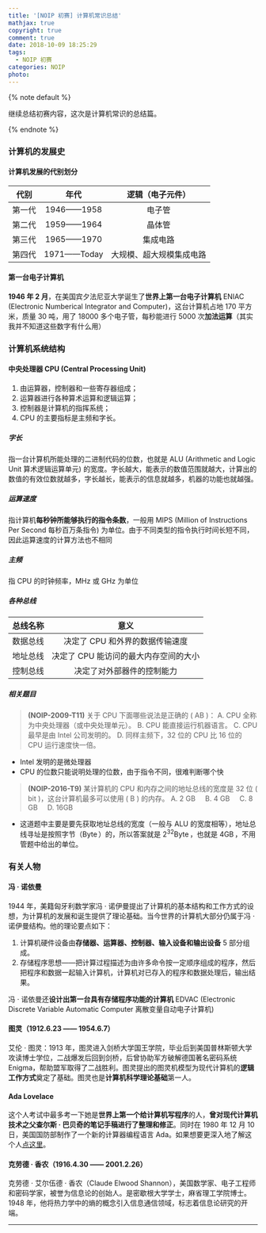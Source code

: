 ```yaml
---
title: '[NOIP 初赛] 计算机常识总结'
mathjax: true
copyright: true
comment: true
date: 2018-10-09 18:25:29
tags:
  - NOIP 初赛
categories: NOIP
photo:
---
```


{% note default %}

继续总结初赛内容，这次是计算机常识的总结篇。

{% endnote %}

<!-- more -->

### 计算机的发展史

#### 计算机发展的代别划分

|  代别  |    年代     |     逻辑（电子元件）     |
| :----: | :---------: | :----------------------: |
| 第一代 | 1946——1958  |          电子管          |
| 第二代 | 1959——1964  |          晶体管          |
| 第三代 | 1965——1970  |         集成电路         |
| 第四代 | 1971——Today | 大规模、超大规模集成电路 |

#### 第一台电子计算机

**1946 年 2 月**，在美国宾夕法尼亚大学诞生了**世界上第一台电子计算机** ENIAC (Electronic Numberical Integrator and Computer)，这台计算机占地 170 平方米，质量 30 吨，用了 18000 多个电子管，每秒能进行 5000 次**加法运算**（其实我并不知道这些数字有什么用）

### 计算机系统结构

#### 中央处理器 CPU (Central Processing Unit)

1. 由运算器，控制器和一些寄存器组成；
2. 运算器进行各种算术运算和逻辑运算；
3. 控制器是计算机的指挥系统；
4. CPU 的主要指标是主频和字长。

##### 字长

指一台计算机所能处理的二进制代码的位数，也就是 ALU (Arithmetic and Logic Unit 算术逻辑运算单元) 的宽度。字长越大，能表示的数值范围就越大，计算出的数值的有效位数就越多，字长越长，能表示的信息就越多，机器的功能也就越强。

##### 运算速度

指计算机**每秒钟所能够执行的指令条数**，一般用 MIPS (Million of Instructions Per Second 每秒百万条指令) 为单位。由于不同类型的指令执行时间长短不同，因此运算速度的计算方法也不相同

##### 主频

指 CPU 的时钟频率，MHz 或 GHz 为单位

##### 各种总线

| 总线名称 |                 意义                  |
| :------: | :-----------------------------------: |
| 数据总线 |    决定了 CPU 和外界的数据传输速度    |
| 地址总线 | 决定了 CPU 能访问的最大内存空间的大小 |
| 控制总线 |      决定了对外部器件的控制能力       |

##### 相关题目

> **(NOIP-2009-T11)** 关于 CPU 下面哪些说法是正确的 ( AB )： 
> A. CPU 全称为中央处理器（或中央处理单元）。 
> B. CPU 能直接运行机器语言。 
> C. CPU 最早是由 Intel 公司发明的。 
> D. 同样主频下，32 位的 CPU 比 16 位的 CPU 运行速度快一倍。

* Intel 发明的是微处理器
* CPU 的位数只能说明处理的位数，由于指令不同，很难判断哪个快

>**(NOIP-2016-T9)** 某计算机的 CPU 和内存之间的地址总线的宽度是 32 位 ( bit )，这台计算机最多可以使用 ( B ) 的内存。
>A. 2 GB &nbsp;&nbsp;&nbsp; B. 4 GB &nbsp;&nbsp;&nbsp; C. 8 GB &nbsp;&nbsp;&nbsp; D. 16GB 

* 这道题中主要是要先获取地址总线的宽度（一般与 ALU 的宽度相等），地址总线寻址是按照字节（$\operatorname{Byte}$）的，所以答案就是 $2^{32} \operatorname{Byte}$，也就是 $4 \operatorname{GB}$，不用管题中给出的单位。

### 有关人物

#### 冯 · 诺依曼

1944 年，美籍匈牙利数学家冯 · 诺伊曼提出了计算机的基本结构和工作方式的设想，为计算机的发展和诞生提供了理论基础。当今世界的计算机大部分仍属于冯 · 诺伊曼结构。他的理论要点如下：

1. 计算机硬件设备由**存储器、运算器、控制器、输入设备和输出设备** 5 部分组成。
2. 存储程序思想——把计算过程描述为由许多命令按一定顺序组成的程序，然后把程序和数据一起输入计算机，计算机对已存入的程序和数据处理后，输出结果。

冯 · 诺依曼还**设计出第一台具有存储程序功能的计算机** EDVAC (Electronic Discrete Variable Automatic Computer 离散变量自动电子计算机)

#### 图灵（1912.6.23 —— 1954.6.7）

艾伦 · 图灵：1913 年，图灵进入剑桥大学国王学院，毕业后到美国普林斯顿大学攻读博士学位，二战爆发后回到剑桥，后曾协助军方破解德国著名密码系统 Enigma，帮助盟军取得了二战胜利。图灵提出的图灵机模型为现代计算机的**逻辑工作方式**奠定了基础。图灵也是**计算机科学理论基础**第一人。

#### Ada Lovelace

这个人考试中最多考一下她是**世界上第一个给计算机写程序**的人，**曾对现代计算机技术之父查尔斯 · 巴贝奇的笔记手稿进行了整理和修正**。同时在 1980 年 12 月 10 日，美国国防部制作了一个新的计算器编程语言 Ada。如果想要更深入地了解这个人[点这里](https://zh.wikipedia.org/wiki/%E6%84%9B%E9%81%94%C2%B7%E5%8B%92%E8%8A%99%E8%95%BE%E7%B5%B2)。

#### 克劳德 · 香农（1916.4.30 —— 2001.2.26）

克劳德 · 艾尔伍德 · 香农（Claude Elwood Shannon），美国数学家、电子工程师和密码学家，被誉为信息论的创始人。是密歇根大学学士，麻省理工学院博士。1948 年，他将热力学中的熵的概念引入信息通信领域，标志着信息论研究的开端。

---

<script async src="//pagead2.googlesyndication.com/pagead/js/adsbygoogle.js"></script>
<ins class="adsbygoogle"
     style="display:block; text-align:center;"
     data-ad-layout="in-article"
     data-ad-format="fluid"
     data-ad-client="ca-pub-7465666912424994"
     data-ad-slot="3198608984"></ins>
<script>
     (adsbygoogle = window.adsbygoogle || []).push({});
</script>

<br/>